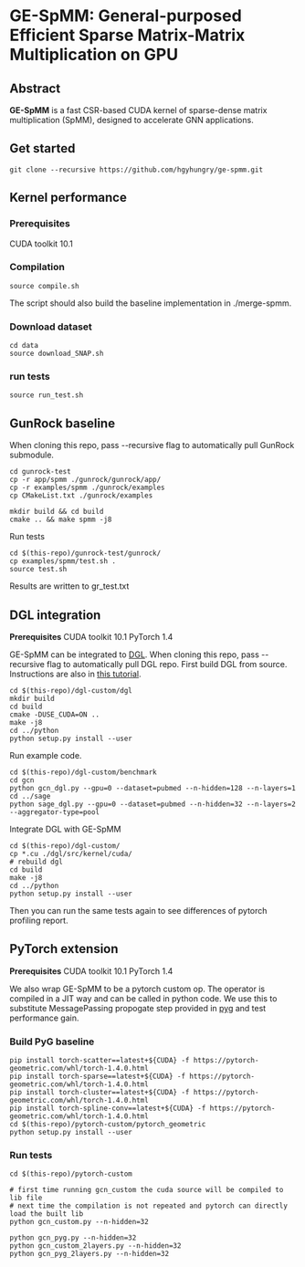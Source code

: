 # GE-SpMM: General-purposed Efficient Sparse Matrix-Matrix Multiplication on GPU

## Abstract
**GE-SpMM** is a fast CSR-based CUDA kernel of sparse-dense matrix multiplication (SpMM), designed to accelerate GNN applications.

## Get started
```
git clone --recursive https://github.com/hgyhungry/ge-spmm.git
```

## Kernel performance

### Prerequisites
CUDA toolkit 10.1

### Compilation
```
source compile.sh
```
The script should also build the baseline implementation in ./merge-spmm. 

### Download dataset
```
cd data
source download_SNAP.sh
```

### run tests
```
source run_test.sh
```

## GunRock baseline
When cloning this repo, pass --recursive flag to automatically pull GunRock submodule.
```
cd gunrock-test
cp -r app/spmm ./gunrock/gunrock/app/
cp -r examples/spmm ./gunrock/examples
cp CMakeList.txt ./gunrock/examples

mkdir build && cd build
cmake .. && make spmm -j8
```

Run tests
``` 
cd $(this-repo)/gunrock-test/gunrock/
cp examples/spmm/test.sh .
source test.sh
```
Results are written to gr_test.txt

## DGL integration

**Prerequisites** CUDA toolkit 10.1  PyTorch 1.4

GE-SpMM can be integrated to [DGL](dgl.ai). When cloning this repo, pass --recursive flag to automatically pull DGL repo. First build DGL from source. Instructions are also in [this tutorial](https://docs.dgl.ai/install/index.html#install-from-source).
```
cd $(this-repo)/dgl-custom/dgl
mkdir build
cd build
cmake -DUSE_CUDA=ON ..
make -j8
cd ../python
python setup.py install --user
```
Run example code.
```
cd $(this-repo)/dgl-custom/benchmark
cd gcn
python gcn_dgl.py --gpu=0 --dataset=pubmed --n-hidden=128 --n-layers=1 
cd ../sage
python sage_dgl.py --gpu=0 --dataset=pubmed --n-hidden=32 --n-layers=2 --aggregator-type=pool
```

Integrate DGL with GE-SpMM
```
cd $(this-repo)/dgl-custom/
cp *.cu ./dgl/src/kernel/cuda/
# rebuild dgl
cd build
make -j8
cd ../python
python setup.py install --user
```
Then you can run the same tests again to see differences of pytorch profiling report.

## PyTorch extension

**Prerequisites** CUDA toolkit 10.1  PyTorch 1.4

We also wrap GE-SpMM to be a pytorch custom op. The operator is compiled in a JIT way and can be called in python code. We use this to substitute MessagePassing propogate step provided in [pyg](https://github.com/rusty1s/pytorch_geometric) and test performance gain.
### Build PyG baseline
```
pip install torch-scatter==latest+${CUDA} -f https://pytorch-geometric.com/whl/torch-1.4.0.html
pip install torch-sparse==latest+${CUDA} -f https://pytorch-geometric.com/whl/torch-1.4.0.html
pip install torch-cluster==latest+${CUDA} -f https://pytorch-geometric.com/whl/torch-1.4.0.html
pip install torch-spline-conv==latest+${CUDA} -f https://pytorch-geometric.com/whl/torch-1.4.0.html
cd $(this-repo)/pytorch-custom/pytorch_geometric
python setup.py install --user
```
### Run tests
```
cd $(this-repo)/pytorch-custom

# first time running gcn_custom the cuda source will be compiled to lib file
# next time the compilation is not repeated and pytorch can directly load the built lib
python gcn_custom.py --n-hidden=32

python gcn_pyg.py --n-hidden=32
python gcn_custom_2layers.py --n-hidden=32
python gcn_pyg_2layers.py --n-hidden=32
```
